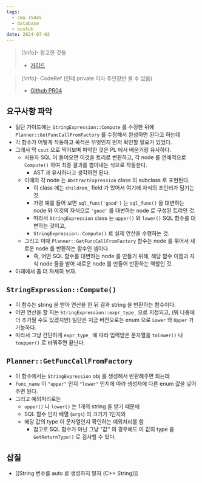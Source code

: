 ```yaml
---
tags:
  - cmu-15445
  - database
  - bustub
date: 2024-07-02
---
```

> [!info]- 참고한 것들
> - [가이드](https://15445.courses.cs.cmu.edu/fall2023/project0/)

> [!info]- CodeRef (인데 private 이라 주인장만 볼 수 있음)
> - [Github PR04](https://github.com/haeramkeem/bustub-private.idbs.fall.2023.cs.cmu.edu/pull/4)

## 요구사항 파악

- 일단 가이드에는 `StringExpression::Compute` 를 수정한 뒤에  `Planner::GetFuncCallFromFactory` 를 수정해서 완성하면 된다고 하는데
- 각 함수가 어떻게 작동하고 목적은 무엇인지 먼저 확인할 필요가 있었다.
- 그래서 막 `cout` 으로 찍어보며 파악한 것은 PL 에서 배운거랑 유사하다.
	- 사용자 SQL 이 들어오면 이것을 트리로 변환하고, 각 node 를 연쇄적으로 `Compute()` 하여 최종 결과를 뽑아내는 식으로 작동한다.
		- AST 과 유사하다고 생각하면 된다.
	- 이때의 각 node 는 `AbstractExpression` class 의 subclass 로 표현된다.
		- 이 class 에는 `children_` field 가 있어서 여기에 자식의 포인터가 담기는 것.
		- 가령 예를 들어 보면 `sql_func('good')` 는 `sql_func()` 을 대변하는 node 와 이것의 자식으로 `'good'` 를 대변하는 node 로 구성된 트리인 것.
		- 따라서 `StringExpression` class 는 `upper()` 와 `lower()` SQL 함수를 대변하는 것이고,
		- `StringExpression::Compute()` 로 실제 연산을 수행하는 것.
	- 그리고 이때 `Planner::GetFuncCallFromFactory` 함수는 node 를 묶어서 새로운 node 를 반환하는 함수인 셈이다.
		- 즉, 어떤 SQL 함수를 대변하는 node 를 만들기 위해, 해당 함수 이름과 자식 node 들을 받아 새로운 node 를 만들어 반환하는 역할인 것.
- 아래에서 좀 더 자세히 보자.

## `StringExpression::Compute()`

- 이 함수는 string 을 받아 연산을 한 뒤 결과 string 을 반환하는 함수이다.
- 어떤 연산을 할 지는 `StringExpression::expr_type_` 으로 지정되고, (뭐 나중에 더 추가될 수도 있겠지만) 일단은 지금 버전으로는 enum 으로 `Lower` 와 `Upper` 가 가능하다.
- 따라서 그냥 간단하게 `expr_type_` 에 따라 입력받은 문자열을 `tolower()` 나 `toupper()` 로 바꿔주면 끝난다.

## `Planner::GetFuncCallFromFactory`

- 이 함수에서는 `StringExpression` obj 를 생성해서 반환해주면 되는데
- `func_name` 이 `"upper"` 인지 `"lower"` 인지에 따라 생성자에 다른 enum 값을 넣어주면 된다.
- 그리고 예외처리로는
	- `upper()` 나 `lower()` 는 1개의 string 을 받기 때문에
	- SQL 함수 인자 배열 (`args`) 의 크기가 1인지와
	- 해당 값의 type 이 문자열인지 확인하는 예외처리를 함
		- 참고로 SQL 함수가 아닌 그냥 "값" 의 경우에도 이 값의 type 을 `GetReturnType()` 로 검사할 수 있다.

## 삽질

- [[String 변수를 auto 로 생성하지 말자 (C++ String)]]